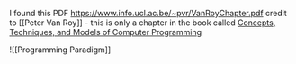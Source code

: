 I found this PDF https://www.info.ucl.ac.be/~pvr/VanRoyChapter.pdf credit to [[Peter Van Roy]] - this is only a chapter in the book called [Concepts, Techniques, and Models of Computer Programming](https://www.amazon.com/Concepts-Techniques-Models-Computer-Programming/dp/0262220695)

![[Programming Paradigm]]